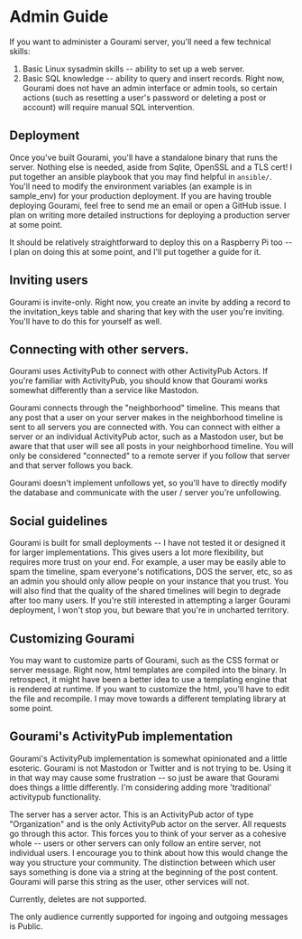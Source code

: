 # Admin Guide 

If you want to administer a Gourami server, you'll need a few technical skills:

1. Basic Linux sysadmin skills -- ability to set up a web server.
2. Basic SQL knowledge -- ability to query and insert records. Right now, Gourami does not have an admin interface or admin tools, so certain actions (such as resetting a user's password or deleting a post or account) will require manual SQL intervention. 

## Deployment

Once you've built Gourami, you'll have a standalone binary that runs the server. Nothing else is needed, aside from Sqlite, OpenSSL and a TLS cert! I put together an ansible playbook that you may find helpful in `ansible/`. You'll need to modify the environment variables (an example is in sample_env) for your production deployment. If you are having trouble deploying Gourami, feel free to send me an email or open a GitHub issue. I plan on writing more detailed instructions for deploying a production server at some point. 

It should be relatively straightforward to deploy this on a Raspberry Pi too -- I plan on doing this at some point, and I'll put together a guide for it.

## Inviting users

Gourami is invite-only. Right now, you create an invite by adding a record to the invitation_keys table and sharing that key with the user you're inviting. You'll have to do this for yourself as well.

## Connecting with other servers.

Gourami uses ActivityPub to connect with other ActivityPub Actors. If you're familiar with ActivityPub, you should know that Gourami works somewhat differently than a service like Mastodon.

Gourami connects through the "neighborhood" timeline. This means that any post that a user on your server makes in the neighborhood timeline is sent to all servers you are connected with. You can connect with either a server or an individual ActivityPub actor, such as a Mastodon user, but be aware that that user will see all posts in your neighborhood timeline.  You will only be considered "connected" to a remote server if you follow that server and that server follows you back.

Gourami doesn't implement unfollows yet, so you'll have to directly modify the database and communicate with the user / server you're unfollowing.

## Social guidelines

Gourami is built for small deployments -- I have not tested it or designed it for larger implementations. This gives users a lot more flexibility, but requires more trust on your end. For example, a user may be easily able to spam the timeline, spam everyone's notifications, DOS the server, etc, so as an admin you should only allow people on your instance that you trust. You will also find that the quality of the shared timelines will begin to degrade after too many users. If you're still interested in attempting a larger Gourami deployment, I won't stop you, but beware that you're in uncharted territory.

## Customizing Gourami

You may want to customize parts of Gourami, such as the CSS format or server message. Right now, html templates are compiled into the binary. In retrospect, it might have been a better idea to use a templating engine that is rendered at runtime. If you want to customize the html, you'll have to edit the file and recompile. I may move towards a different templating library at some point.

## Gourami's ActivityPub implementation

Gourami's ActivityPub implementation is somewhat opinionated and a little esoteric. Gourami is not Mastodon or Twitter and is not trying to be. Using it in that way may cause some frustration -- so just be aware that Gourami does things a little differently. I'm considering adding more 'traditional' activitypub functionality.

The server has a server actor. This is an ActivityPub actor of type "Organization" and is the only ActivityPub actor on the server. All requests go through this actor. This forces you to think of your server as a cohesive whole -- users or other servers can only follow an entire server, not individual users. I encourage you to think about how this would change the way you structure your community. The distinction between which user says something is done via a string at the beginning of the post content. Gourami will parse this string as the user, other services will not.

Currently, deletes are not supported. 

The only audience currently supported for ingoing and outgoing messages is Public.
